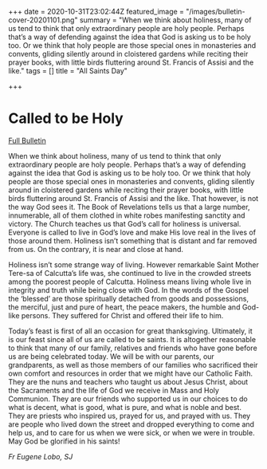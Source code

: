+++
date = 2020-10-31T23:02:44Z
featured_image = "/images/bulletin-cover-20201101.png"
summary = "When we think about holiness, many of us tend to think that only extraordinary people are holy people. Perhaps that’s a way of defending against the idea that God is asking us to be holy too. Or we think that holy people are those special ones in monasteries and convents, gliding silently around in cloistered gardens while reciting their prayer books, with little birds fluttering around St. Francis of Assisi and the like."
tags = []
title = "All Saints Day"

+++
# Called to be Holy

[Full Bulletin](http://nebula.wsimg.com/27a2af56388b628f79af75a04e530ad1?AccessKeyId=2AF9533DEE1BA9433B58&disposition=0&alloworigin=1)

When we think about holiness, many of us tend to think that only extraordinary people are holy people. Perhaps that’s a way of defending against the idea that God is asking us to be holy too. Or we think that holy people are those special ones in monasteries and convents, gliding silently around in cloistered gardens while reciting their prayer books, with little birds fluttering around St. Francis of Assisi and the like. That however, is not the way God sees it. The Book of Revelations tells us that a large number, innumerable, all of them clothed in white robes manifesting sanctity and victory. The Church teaches us that God’s call for holiness is universal. Everyone is called to live in God’s love and make His love real in the lives of those around them. Holiness isn’t something that is distant and far removed from us. On the contrary, it is near and close at hand.

Holiness isn’t some strange way of living. However remarkable Saint Mother Tere-sa of Calcutta’s life was, she continued to live in the crowded streets among the poorest people of Calcutta. Holiness means living whole live in integrity and truth while being close with God. In the words of the Gospel the ‘blessed’ are those spiritually detached from goods and possessions, the merciful, just and pure of heart, the peace makers, the humble and God-like persons. They suffered for Christ and offered their life to him.

Today’s feast is first of all an occasion for great thanksgiving. Ultimately, it is our feast since all of us are called to be saints. It is altogether reasonable to think that many of our family, relatives and friends who have gone before us are being celebrated today. We will be with our parents, our grandparents, as well as those members of our families who sacrificed their own comfort and resources in order that we might have our Catholic Faith. They are the nuns and teachers who taught us about Jesus Christ, about the Sacraments and the life of God we receive in Mass and Holy Communion. They are our friends who supported us in our choices to do what is decent, what is good, what is pure, and what is noble and best. They are priests who inspired us, prayed for us, and prayed with us. They are people who lived down the street and dropped everything to come and help us, and to care for us when we were sick, or when we were in trouble. May God be glorified in his saints!

_Fr Eugene Lobo, SJ_